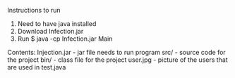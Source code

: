 Instructions to run
1. Need to have java installed
2. Download Infection.jar
3. Run $ java -cp Infection.jar Main

Contents:
Injection.jar - jar file needs to run program
src/ - source code for the project
bin/ - class file for the project
user.jpg - picture of the users that are used in test.java

 
